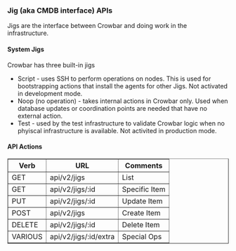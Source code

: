 ### Jig (aka CMDB interface) APIs

Jigs are the interface between Crowbar and doing work in the infrastructure.

#### System Jigs

Crowbar has three built-in jigs

* Script - uses SSH to perform operations on nodes.  This is used for bootstrapping actions that install the agents for other Jigs.  Not activated in development mode.
* Noop (no operation) - takes internal actions in Crowbar only.  Used when database updates or coordination points are needed that have no external action.
* Test - used by the test infrastructure to validate Crowbar logic when no phyiscal infrastructure is available.  Not activited in production mode.

#### API Actions

<table border=1>
<tr><th> Verb </th><th> URL </th><th> Comments </th></tr>
<tr><td> GET  </td>
  <td> api/v2/jigs </td>
  <td> List </td></tr>
<tr><td> GET  </td>
  <td> api/v2/jigs/:id </td>
  <td> Specific Item </td></tr>
<tr><td> PUT  </td>
  <td> api/v2/jigs/:id </td>
  <td> Update Item </td></tr>
<tr><td> POST  </td>
  <td> api/v2/jigs </td>
  <td> Create Item </td></tr>
<tr><td> DELETE  </td>
  <td> api/v2/jigs/:id </td>
  <td> Delete Item </td></tr>
<tr><td> VARIOUS  </td>
  <td> api/v2/jigs/:id/extra </td>
  <td> Special Ops </td></tr>

</table>